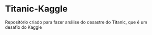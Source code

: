 # Titanic-Kaggle
Repositório criado para fazer análise do desastre do Titanic, que é um desafio do Kaggle
